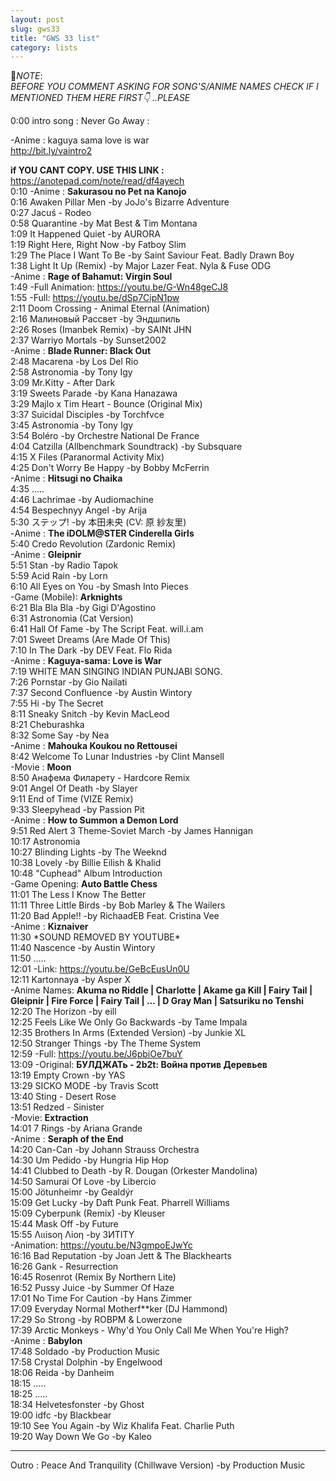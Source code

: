 ```yaml
---
layout: post
slug: gws33
title: "GWS 33 list"
category: lists
---
```

<p>📌<em>NOTE</em>:<br>
<em>BEFORE YOU COMMENT ASKING FOR SONG'S/ANIME NAMES CHECK IF I MENTIONED THEM HERE FIRST👇 ..PLEASE</em></p>
<p>0:00 intro song : Never Go Away :<br>
<p>        -Anime : kaguya sama love is war<br>
<a href="http://bit.ly/vaintro2">http://bit.ly/vaintro2</a><br>
    <p>
        <strong>if YOU CANT COPY. USE THIS LINK :</strong><br>
        <a href="https://anotepad.com/note/read/df4ayech">https://anotepad.com/note/read/df4ayech</a><br>
        0:10    -Anime : <strong>Sakurasou no Pet na Kanojo</strong><br>
        0:16    Awaken Pillar Men -by JoJo's Bizarre Adventure<br>
        0:27    Jacuś - Rodeo<br>
        0:58    Quarantine -by Mat Best & Tim Montana<br>
        1:09    It Happened Quiet -by AURORA<br>
        1:19    Right Here, Right Now -by Fatboy Slim<br>
        1:29    The Place I Want To Be -by Saint Saviour Feat. Badly Drawn Boy<br>
        1:38    Light It Up (Remix) -by Major Lazer Feat. Nyla & Fuse ODG<br>
                -Anime : <strong>Rage of Bahamut: Virgin Soul</strong><br>
        1:49    -Full Animation: <a href="https://youtu.be/G-Wn48geCJ8">https://youtu.be/G-Wn48geCJ8</a><br>
        1:55    -Full: <a href="https://youtu.be/dSp7CipN1pw">https://youtu.be/dSp7CipN1pw</a><br>
        2:11    Doom Crossing - Animal Eternal (Animation)<br>
        2:16    Малиновый Рассвет -by Эндшпиль<br>
        2:26    Roses (Imanbek Remix) -by SAINt JHN<br>
        2:37    Warriyo Mortals -by Sunset2002<br>
                -Anime : <strong>Blade Runner: Black Out</strong><br>
        2:48    Macarena -by Los Del Rio<br>
        2:58    Astronomia -by Tony Igy<br>
        3:09    Mr.Kitty - After Dark<br>
        3:19    Sweets Parade -by Kana Hanazawa<br>
        3:29    Majlo x Tim Heart - Bounce (Original Mix)<br>
        3:37    Suicidal Disciples -by Torchfvce<br>
        3:45    Astronomia -by Tony Igy<br>
        3:54    Boléro -by Orchestre National De France<br>
        4:04    Catzilla (Allbenchmark Soundtrack) -by Subsquare<br>
        4:15    X Files (Paranormal Activity Mix)<br>
        4:25    Don't Worry Be Happy -by Bobby McFerrin<br>
                -Anime : <strong>Hitsugi no Chaika</strong><br>
        4:35    .....<br>
        4:46    Lachrimae -by Audiomachine<br>
        4:54    Bespechnyy Angel -by Arija<br>
        5:30    ステップ! -by 本田未央 (CV: 原 紗友里)<br>
                -Anime : <strong>The iDOLM@STER Cinderella Girls</strong><br>
        5:40    Credo Revolution (Zardonic Remix)<br>
                -Anime : <strong>Gleipnir</strong><br>
        5:51    Stan -by Radio Tapok<br>
        5:59    Acid Rain -by Lorn<br>
        6:10    All Eyes on You -by Smash Into Pieces<br>
                -Game (Mobile): <strong>Arknights</strong><br>
        6:21    Bla Bla Bla -by Gigi D'Agostino<br>
        6:31    Astronomia (Cat Version)<br>
        6:41    Hall Of Fame -by The Script Feat. will.i.am<br>
        7:01    Sweet Dreams (Are Made Of This)<br>
        7:10    In The Dark -by DEV Feat. Flo Rida<br>
                -Anime : <strong>Kaguya-sama: Love is War</strong><br>
        7:19    WHITE MAN SINGING INDIAN PUNJABI SONG.<br>
        7:26    Pornstar -by Gio Nailati<br>
        7:37    Second Confluence -by Austin Wintory<br>
        7:55    Hi -by The Secret<br>
        8:11    Sneaky Snitch -by Kevin MacLeod<br>
        8:21    Cheburashka<br>
        8:32    Some Say -by Nea<br>
                -Anime : <strong>Mahouka Koukou no Rettousei</strong><br>
        8:42    Welcome To Lunar Industries -by Clint Mansell<br>
                -Movie : <strong>Moon</strong><br>
        8:50    Анафема Филарету - Hardcore Remix<br>
        9:01    Angel Of Death -by Slayer<br>
        9:11    End of Time (VIZE Remix)<br>
        9:33    Sleepyhead -by Passion Pit<br>
                -Anime : <strong>How to Summon a Demon Lord</strong><br>
        9:51    Red Alert 3 Theme-Soviet March -by James Hannigan<br>
        10:17   Astronomia<br>
        10:27   Blinding Lights -by The Weeknd<br>
        10:38   Lovely -by Billie Eilish & Khalid<br>
        10:48   "Cuphead" Album Introduction<br>
                -Game Opening: <strong>Auto Battle Chess</strong><br>
        11:01   The Less I Know The Better<br>
        11:11   Three Little Birds -by Bob Marley & The Wailers<br>
        11:20   Bad Apple!! -by RichaadEB Feat. Cristina Vee<br>
                -Anime : <strong>Kiznaiver</strong><br>
        11:30   *SOUND REMOVED BY YOUTUBE*<br>
        11:40   Nascence -by Austin Wintory<br>
        11:50   .....<br>
        12:01   -Link: <a href="https://youtu.be/GeBcEusUn0U">https://youtu.be/GeBcEusUn0U</a><br>
        12:11   Kartonnaya -by Asper X<br>
                -Anime Names: <strong>Akuma no Riddle | Charlotte | Akame ga Kill | Fairy Tail | Gleipnir | Fire Force | Fairy Tail | ... | D Gray Man | Satsuriku no Tenshi</strong><br>
        12:20   The Horizon -by eill<br>
        12:25   Feels Like We Only Go Backwards -by Tame Impala<br>
        12:35   Brothers In Arms (Extended Version) -by Junkie XL<br>
        12:50   Stranger Things -by The Theme System<br>
        12:59   -Full: <a href="https://youtu.be/J6pbiOe7buY">https://youtu.be/J6pbiOe7buY</a><br>
        13:09   -Original: <strong>БУЛДЖАТь - 2b2t: Война против Деревьев</strong><br>
        13:19   Empty Crown -by YAS<br>
        13:29   SICKO MODE -by Travis Scott<br>
        13:40   Sting - Desert Rose<br>
        13:51   Redzed - Sinister<br>
                -Movie: <strong>Extraction</strong><br>
        14:01   7 Rings -by Ariana Grande<br>
                -Anime : <strong>Seraph of the End</strong><br>
        14:20   Can-Can -by Johann Strauss Orchestra<br>
        14:30   Um Pedido -by Hungria Hip Hop<br>
        14:41   Clubbed to Death -by R. Dougan (Orkester Mandolina)<br>
        14:50   Samurai Of Love -by Libercio<br>
        15:00   Jötunheimr -by Gealdýr<br>
        15:09   Get Lucky -by Daft Punk Feat. Pharrell Williams<br>
        15:09   Cyberpunk (Remix) -by Kleuser<br>
        15:44   Mask Off -by Future<br>
        15:55   Λιιisoη Λioη -by 3ИTITY<br>
                -Animation: <a href="https://youtu.be/N3gmpoEJwYc">https://youtu.be/N3gmpoEJwYc</a><br>
        16:16   Bad Reputation -by Joan Jett & The Blackhearts<br>
        16:26   Gank - Resurrection<br>
        16:45   Rosenrot (Remix By Northern Lite)<br>
        16:52   Pussy Juice -by Summer Of Haze<br>
        17:01   No Time For Caution -by Hans Zimmer<br>
        17:09   Everyday Normal Motherf**ker (DJ Hammond)<br>
        17:29   So Strong -by ROBPM & Lowerzone<br>
        17:39   Arctic Monkeys - Why'd You Only Call Me When You're High?<br>
                -Anime : <strong>Babylon</strong><br>
        17:48   Soldado -by Production Music<br>
        17:58   Crystal Dolphin -by Engelwood<br>
        18:06   Reida -by Danheim<br>
        18:15   .....<br>
        18:25   .....<br>
        18:34   Helvetesfonster -by Ghost<br>
        19:00   idfc -by Blackbear<br>
        19:10   See You Again -by Wiz Khalifa Feat. Charlie Puth<br>
        19:20   Way Down We Go -by Kaleo<br>
        <hr>
        <p>
            Outro : Peace And Tranquility (Chillwave Version) -by Production Music
        </p>
    </p>